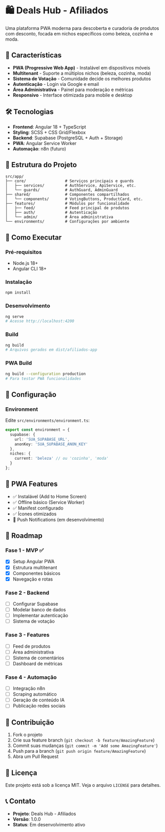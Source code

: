 # 🛍️ Deals Hub - Afiliados

Uma plataforma PWA moderna para descoberta e curadoria de produtos com desconto, focada em nichos específicos como beleza, cozinha e moda.

## 🚀 Características

- **PWA (Progressive Web App)** - Instalável em dispositivos móveis
- **Multitenant** - Suporte a múltiplos nichos (beleza, cozinha, moda)
- **Sistema de Votação** - Comunidade decide os melhores produtos
- **Autenticação** - Login via Google e email
- **Área Administrativa** - Painel para moderação e métricas
- **Responsivo** - Interface otimizada para mobile e desktop

## 🛠️ Tecnologias

- **Frontend**: Angular 18 + TypeScript
- **Styling**: SCSS + CSS Grid/Flexbox
- **Backend**: Supabase (PostgreSQL + Auth + Storage)
- **PWA**: Angular Service Worker
- **Automação**: n8n (futuro)

## 📁 Estrutura do Projeto

```
src/app/
├── core/                 # Serviços principais e guards
│   ├── services/         # AuthService, ApiService, etc.
│   └── guards/           # AuthGuard, AdminGuard
├── shared/               # Componentes compartilhados
│   └── components/       # VotingButtons, ProductCard, etc.
├── features/             # Módulos por funcionalidade
│   ├── feed/             # Feed principal de produtos
│   ├── auth/             # Autenticação
│   └── admin/            # Área administrativa
└── environments/         # Configurações por ambiente
```

## 🚦 Como Executar

### Pré-requisitos
- Node.js 18+
- Angular CLI 18+

### Instalação
```bash
npm install
```

### Desenvolvimento
```bash
ng serve
# Acesse http://localhost:4200
```

### Build
```bash
ng build
# Arquivos gerados em dist/afiliados-app
```

### PWA Build
```bash
ng build --configuration production
# Para testar PWA funcionalidades
```

## 🔧 Configuração

### Environment
Edite `src/environments/environment.ts`:

```typescript
export const environment = {
  supabase: {
    url: 'SUA_SUPABASE_URL',
    anonKey: 'SUA_SUPABASE_ANON_KEY'
  },
  niches: {
    current: 'beleza' // ou 'cozinha', 'moda'
  }
};
```

## 📱 PWA Features

- ✅ Instalável (Add to Home Screen)
- ✅ Offline básico (Service Worker)
- ✅ Manifest configurado
- ✅ Ícones otimizados
- 🔄 Push Notifications (em desenvolvimento)

## 🎯 Roadmap

### Fase 1 - MVP ✅
- [x] Setup Angular PWA
- [x] Estrutura multitenant
- [x] Componentes básicos
- [x] Navegação e rotas

### Fase 2 - Backend
- [ ] Configurar Supabase
- [ ] Modelar banco de dados
- [ ] Implementar autenticação
- [ ] Sistema de votação

### Fase 3 - Features
- [ ] Feed de produtos
- [ ] Área administrativa
- [ ] Sistema de comentários
- [ ] Dashboard de métricas

### Fase 4 - Automação
- [ ] Integração n8n
- [ ] Scraping automático
- [ ] Geração de conteúdo IA
- [ ] Publicação redes sociais

## 🤝 Contribuição

1. Fork o projeto
2. Crie sua feature branch (`git checkout -b feature/AmazingFeature`)
3. Commit suas mudanças (`git commit -m 'Add some AmazingFeature'`)
4. Push para a branch (`git push origin feature/AmazingFeature`)
5. Abra um Pull Request

## 📄 Licença

Este projeto está sob a licença MIT. Veja o arquivo `LICENSE` para detalhes.

## 📞 Contato

- **Projeto**: Deals Hub - Afiliados
- **Versão**: 1.0.0
- **Status**: Em desenvolvimento ativo
